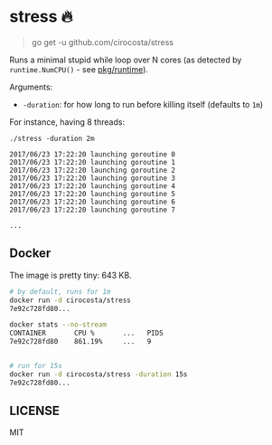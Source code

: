 # stress 🔥

> go get -u github.com/cirocosta/stress

Runs a minimal stupid while loop over N cores (as detected by `runtime.NumCPU()` - see [pkg/runtime](https://golang.org/pkg/runtime/#NumCPU)).

Arguments:
- `-duration`: for how long to run before killing itself (defaults to `1m`)

For instance, having 8 threads:

```
./stress -duration 2m

2017/06/23 17:22:20 launching goroutine 0
2017/06/23 17:22:20 launching goroutine 1
2017/06/23 17:22:20 launching goroutine 2
2017/06/23 17:22:20 launching goroutine 3
2017/06/23 17:22:20 launching goroutine 4
2017/06/23 17:22:20 launching goroutine 5
2017/06/23 17:22:20 launching goroutine 6
2017/06/23 17:22:20 launching goroutine 7

...

```

## Docker

The image is pretty tiny: 643 KB.

```sh
# by default, runs for 1m
docker run -d cirocosta/stress
7e92c728fd80...

docker stats --no-stream
CONTAINER       CPU %       ...   PIDS
7e92c728fd80    861.19%     ...   9


# run for 15s
docker run -d cirocosta/stress -duration 15s
7e92c728fd80...
```

## LICENSE

MIT

